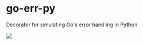 # go-err-py

Decorator for simulating Go's error handling in Python

<img src="https://i.ibb.co/zn5DSJc/carbon.png"/>
